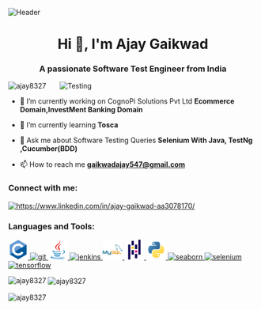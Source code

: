 ![Header](./your-header-image-name.png)
<h1 align="center">Hi 👋, I'm Ajay Gaikwad</h1>
<h3 align="center">A passionate Software Test Engineer from India</h3>
<img align="right" alt="Testing" Width="400" src="https://media.tenor.com/27z-u12LcDwAAAAi/testing-automation.gif">
<p align="left"> <img src="https://komarev.com/ghpvc/?username=ajay8327&label=Profile%20views&color=0e75b6&style=flat" alt="ajay8327" /> </p>

- 🔭 I’m currently working on CognoPi Solutions Pvt Ltd **Ecommerce Domain,InvestMent Banking Domain**

- 🌱 I’m currently learning **Tosca**

- 💬 Ask me about Software Testing Queries **Selenium With Java, TestNg ,Cucumber(BDD)**

- 📫 How to reach me **gaikwadajay547@gmail.com**

<h3 align="left">Connect with me:</h3>
<p align="left">
<a href="https://linkedin.com/in/https://www.linkedin.com/in/ajay-gaikwad-aa3078170/" target="blank"><img align="center" src="https://raw.githubusercontent.com/rahuldkjain/github-profile-readme-generator/master/src/images/icons/Social/linked-in-alt.svg" alt="https://www.linkedin.com/in/ajay-gaikwad-aa3078170/" height="30" width="40" /></a>
</p>

<h3 align="left">Languages and Tools:</h3>
<p align="left"> <a href="https://www.cprogramming.com/" target="_blank" rel="noreferrer"> <img src="https://raw.githubusercontent.com/devicons/devicon/master/icons/c/c-original.svg" alt="c" width="40" height="40"/> </a> <a href="https://git-scm.com/" target="_blank" rel="noreferrer"> <img src="https://www.vectorlogo.zone/logos/git-scm/git-scm-icon.svg" alt="git" width="40" height="40"/> </a> <a href="https://www.java.com" target="_blank" rel="noreferrer"> <img src="https://raw.githubusercontent.com/devicons/devicon/master/icons/java/java-original.svg" alt="java" width="40" height="40"/> </a> <a href="https://www.jenkins.io" target="_blank" rel="noreferrer"> <img src="https://www.vectorlogo.zone/logos/jenkins/jenkins-icon.svg" alt="jenkins" width="40" height="40"/> </a> <a href="https://www.mysql.com/" target="_blank" rel="noreferrer"> <img src="https://raw.githubusercontent.com/devicons/devicon/master/icons/mysql/mysql-original-wordmark.svg" alt="mysql" width="40" height="40"/> </a> <a href="https://pandas.pydata.org/" target="_blank" rel="noreferrer"> <img src="https://raw.githubusercontent.com/devicons/devicon/2ae2a900d2f041da66e950e4d48052658d850630/icons/pandas/pandas-original.svg" alt="pandas" width="40" height="40"/> </a> <a href="https://www.python.org" target="_blank" rel="noreferrer"> <img src="https://raw.githubusercontent.com/devicons/devicon/master/icons/python/python-original.svg" alt="python" width="40" height="40"/> </a> <a href="https://seaborn.pydata.org/" target="_blank" rel="noreferrer"> <img src="https://seaborn.pydata.org/_images/logo-mark-lightbg.svg" alt="seaborn" width="40" height="40"/> </a> <a href="https://www.selenium.dev" target="_blank" rel="noreferrer"> <img src="https://raw.githubusercontent.com/detain/svg-logos/780f25886640cef088af994181646db2f6b1a3f8/svg/selenium-logo.svg" alt="selenium" width="40" height="40"/> </a> <a href="https://www.tensorflow.org" target="_blank" rel="noreferrer"> <img src="https://www.vectorlogo.zone/logos/tensorflow/tensorflow-icon.svg" alt="tensorflow" width="40" height="40"/> </a> </p>

<p><img align="left" src="https://github-readme-stats.vercel.app/api/top-langs?username=ajay8327&show_icons=true&locale=en&layout=compact" alt="ajay8327" /></p>

<p>&nbsp;<img align="center" src="https://github-readme-stats.vercel.app/api?username=ajay8327&show_icons=true&locale=en" alt="ajay8327" /></p>

<p><img align="center" src="https://github-readme-streak-stats.herokuapp.com/?user=ajay8327&" alt="ajay8327" /></p>
